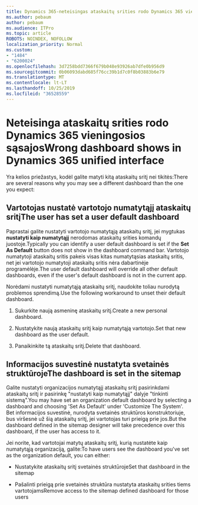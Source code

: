 ```yaml
---
title: Dynamics 365-neteisingas ataskaitų srities rodo Dynamics 365 vieningosios sąsajos
ms.author: pebaum
author: pebaum
ms.audience: ITPro
ms.topic: article
ROBOTS: NOINDEX, NOFOLLOW
localization_priority: Normal
ms.custom:
- "1484"
- "6200024"
ms.openlocfilehash: 3d7258bdd7366f679b048e93926ab7dfe0b956d9
ms.sourcegitcommit: 0b06093dabd685f76cc39b1d7c0f8b03883b6e79
ms.translationtype: MT
ms.contentlocale: lt-LT
ms.lasthandoff: 10/25/2019
ms.locfileid: "36528559"
---
```

# <a name="wrong-dashboard-shows-in-dynamics-365-unified-interface"></a><span data-ttu-id="05fde-102">Neteisinga ataskaitų srities rodo Dynamics 365 vieningosios sąsajos</span><span class="sxs-lookup"><span data-stu-id="05fde-102">Wrong dashboard shows in Dynamics 365 unified interface</span></span>

<span data-ttu-id="05fde-103">Yra kelios priežastys, kodėl galite matyti kitą ataskaitų sritį nei tikitės:</span><span class="sxs-lookup"><span data-stu-id="05fde-103">There are several reasons why you may see a different dashboard than the one you expect:</span></span>

## <a name="the-user-has-set-a-user-default-dashboard"></a><span data-ttu-id="05fde-104">Vartotojas nustatė vartotojo numatytąjį ataskaitų sritį</span><span class="sxs-lookup"><span data-stu-id="05fde-104">The user has set a user default dashboard</span></span> 

<span data-ttu-id="05fde-105">Paprastai galite nustatyti vartotojo numatytąją ataskaitų sritį, jei mygtukas **nustatyti kaip numatytąjį** nerodomas ataskaitų srities komandų juostoje.</span><span class="sxs-lookup"><span data-stu-id="05fde-105">Typically you can identify a user default dashboard is set if the **Set As Default** button does not show in the dashboard command bar.</span></span> <span data-ttu-id="05fde-106">Vartotojo numatytoji ataskaitų sritis pakeis visas kitas numatytąsias ataskaitų sritis, net jei vartotojo numatytoji ataskaitų sritis nėra dabartinėje programėlėje.</span><span class="sxs-lookup"><span data-stu-id="05fde-106">The user default dashboard will override all other default dashboards, even if the user's default dashboard is not in the current app.</span></span>

<span data-ttu-id="05fde-107">Norėdami nustatyti numatytąją ataskaitų sritį, naudokite toliau nurodytą problemos sprendimą.</span><span class="sxs-lookup"><span data-stu-id="05fde-107">Use the following workaround to unset their default dashboard.</span></span>

1. <span data-ttu-id="05fde-108">Sukurkite naują asmeninę ataskaitų sritį.</span><span class="sxs-lookup"><span data-stu-id="05fde-108">Create a new personal dashboard.</span></span>

2. <span data-ttu-id="05fde-109">Nustatykite naują ataskaitų sritį kaip numatytąją vartotojo.</span><span class="sxs-lookup"><span data-stu-id="05fde-109">Set that new dashboard as the user default.</span></span>

3. <span data-ttu-id="05fde-110">Panaikinkite tą ataskaitų sritį.</span><span class="sxs-lookup"><span data-stu-id="05fde-110">Delete that dashboard.</span></span>

## <a name="the-dashboard-is-set-in-the-sitemap"></a><span data-ttu-id="05fde-111">Informacijos suvestinė nustatyta svetainės struktūroje</span><span class="sxs-lookup"><span data-stu-id="05fde-111">The dashboard is set in the sitemap</span></span>

<span data-ttu-id="05fde-112">Galite nustatyti organizacijos numatytąjį ataskaitų sritį pasirinkdami ataskaitų sritį ir pasirinkę "nustatyti kaip numatytąjį" dalyje "tinkinti sistemą".</span><span class="sxs-lookup"><span data-stu-id="05fde-112">You may have set an organization default dashboard by selecting a dashboard and choosing 'Set As Default' under 'Customize The System'.</span></span> <span data-ttu-id="05fde-113">Bet informacijos suvestinė, nurodyta svetainės struktūros konstruktoriuje, bus viršesnė už šią ataskaitų sritį, jei vartotojas turi prieigą prie jos.</span><span class="sxs-lookup"><span data-stu-id="05fde-113">But the dashboard defined in the sitemap designer will take precedence over this dashboard, if the user has access to it.</span></span>

<span data-ttu-id="05fde-114">Jei norite, kad vartotojai matytų ataskaitų sritį, kurią nustatėte kaip numatytąją organizaciją, galite:</span><span class="sxs-lookup"><span data-stu-id="05fde-114">To have users see the dashboard you've set as the organization default, you can either:</span></span>

* <span data-ttu-id="05fde-115">Nustatykite ataskaitų sritį svetainės struktūroje</span><span class="sxs-lookup"><span data-stu-id="05fde-115">Set that dashboard in the sitemap</span></span>

* <span data-ttu-id="05fde-116">Pašalinti prieigą prie svetainės struktūra nustatyta ataskaitų srities tiems vartotojams</span><span class="sxs-lookup"><span data-stu-id="05fde-116">Remove access to the sitemap defined dashboard for those users</span></span>
